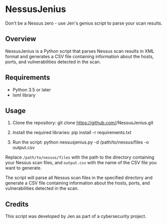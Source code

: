 # NessusJenius

Don't be a Nessus zero - use Jen's genius script to parse your scan results.

## Overview

NessusJenius is a Python script that parses Nessus scan results in XML format and generates a CSV file containing information about the hosts, ports, and vulnerabilities detected in the scan.

## Requirements

- Python 3.5 or later
- lxml library

## Usage

1. Clone the repository:
git clone https://github.com/<username>/NessusJenius.git

2. Install the required libraries:
pip install -r requirements.txt

3. Run the script: python nessusjenius.py -d /path/to/nessus/files -o output.csv


Replace `/path/to/nessus/files` with the path to the directory containing your Nessus scan files, and `output.csv` with the name of the CSV file you want to generate.

The script will parse all Nessus scan files in the specified directory and generate a CSV file containing information about the hosts, ports, and vulnerabilities detected in the scan.

## Credits

This script was developed by Jen as part of a cybersecurity project.
